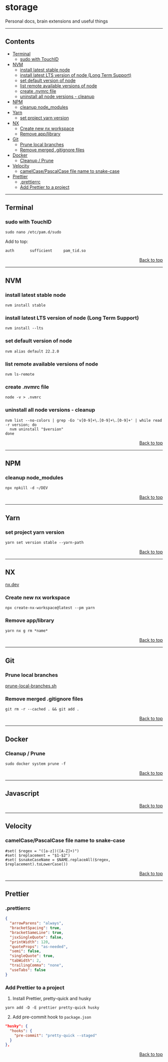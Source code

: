 # storage
Personal docs, brain extensions and useful things
___

## Contents
* [Terminal](#terminal)
  * [sudo with TouchID](#sudo-with-touchid)
* [NVM](#nvm)
  * [install latest stable node](#install-latest-stable-node)
  * [install latest LTS version of node (Long Term Support)](#install-latest-lts-version-of-node-long-term-support)
  * [set default version of node](#set-default-version-of-node)
  * [list remote available versions of node](#list-remote-available-versions-of-node)
  * [create .nvmrc file](#create-nvmrc-file)
  * [uninstall all node versions - cleanup](#uninstall-all-node-versions---cleanup)
* [NPM](#npm)
  * [cleanup node_modules](#cleanup-node_modules)
* [Yarn](#yarn)
  * [set project yarn version](#set-project-yarn-version)
* [NX](#nx)
  * [Create new nx workspace](#create-new-nx-workspace)
  * [Remove app/library](#remove-applibrary)
* [Git](#git)
  * [Prune local branches](scripts/sh/prune-local-branches.sh)
  * [Remove merged .gitignore files](#remove-merged-gitignore-files)
* [Docker](#docker)
  * [Cleanup / Prune](#cleanup--prune)
* [Velocity](#velocity)
  * [camelCase/PascalCase file name to snake-case](#camelcasepascalcase-file-name-to-snake-case)
* [Prettier](#prettier)
  * [.prettierrc](#prettierrc)
  * [Add Prettier to a project](#add-prettier-to-a-project)

___

## Terminal

### sudo with TouchID
```shell
sudo nano /etc/pam.d/sudo
```

Add to top:
```
auth       sufficient     pam_tid.so
```

<div align="right">
  
  [Back to top](#storage)
  
</div>

___

## NVM

### install latest stable node
```shell
nvm install stable
```

### install latest LTS version of node (Long Term Support)
```shell
nvm install --lts
```

### set default version of node
```shell
nvm alias default 22.2.0
```

### list remote available versions of node
```shell
nvm ls-remote
```

### create .nvmrc file
```shell
node -v > .nvmrc
```

### uninstall all node versions - cleanup
```shell
nvm list --no-colors | grep -Eo 'v[0-9]+\.[0-9]+\.[0-9]+' | while read -r version; do
  nvm uninstall "$version"
done
```

<div align="right">
  
  [Back to top](#storage)
  
</div>

___

## NPM

### cleanup node_modules
```shell
npx npkill -d ~/DEV
```

<div align="right">
  
  [Back to top](#storage)
  
</div>

___

## Yarn

### set project yarn version
```shell
yarn set version stable --yarn-path
```

<div align="right">
  
  [Back to top](#storage)
  
</div>

___

## NX
[nx.dev](https://nx.dev)

### Create new nx workspace
```shell
npx create-nx-workspace@latest --pm yarn
```

### Remove app/library
```shell
yarn nx g rm *name*
```

<div align="right">
  
  [Back to top](#storage)
  
</div>

___

## Git

### Prune local branches
[prune-local-branches.sh](scripts/sh/prune-local-branches.sh)

### Remove merged .gitignore files
```shell
git rm -r --cached . && git add .
```

<div align="right">
  
  [Back to top](#storage)
  
</div>

___

## Docker

### Cleanup / Prune

```shell
sudo docker system prune -f
```

<div align="right">
  
  [Back to top](#storage)
  
</div>

___

## Javascript

<div align="right">
  
  [Back to top](#storage)
  
</div>

___

## Velocity

### camelCase/PascalCase file name to snake-case

```velocity
#set( $regex = "([a-z])([A-Z]+)")
#set( $replacement = "$1-$2")
#set( $snakeCaseName = $NAME.replaceAll($regex, $replacement).toLowerCase())
```

<div align="right">
  
  [Back to top](#storage)
  
</div>

___

## Prettier
  
### .prettierrc

```json
{
  "arrowParens": "always",
  "bracketSpacing": true,
  "bracketSameLine": true,
  "jsxSingleQuote": false,
  "printWidth": 120,
  "quoteProps": "as-needed",
  "semi": false,
  "singleQuote": true,
  "tabWidth": 2,
  "trailingComma": "none",
  "useTabs": false
}
```
  
### Add Prettier to a project

1. Install Prettier, pretty-quick and husky
```shell
yarn add -D -E prettier pretty-quick husky
```

2. Add pre-commit hook to `package.json`
```json
"husky": {
  "hooks": {
    "pre-commit": "pretty-quick --staged"
  }
},
```

<div align="right">
  
  [Back to top](#storage)
  
</div>
